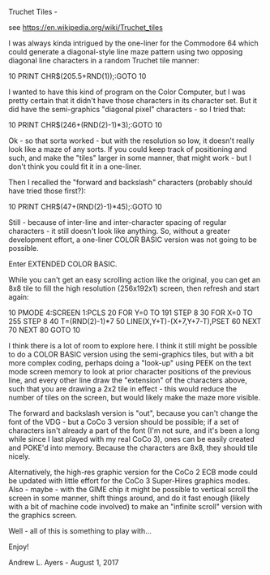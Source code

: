 Truchet Tiles - 

see https://en.wikipedia.org/wiki/Truchet_tiles

I was always kinda intrigued by the one-liner for the Commodore 64
which could generate a diagonal-style line maze pattern using two
opposing diagonal line characters in a random Truchet tile manner:

10 PRINT CHR$(205.5+RND(1));:GOTO 10

I wanted to have this kind of program on the Color Computer, but I
was pretty certain that it didn't have those characters in its
character set. But it did have the semi-graphics "diagonal pixel"
characters - so I tried that:

10 PRINT CHR$(246+(RND(2)-1)*3);:GOTO 10

Ok - so that sorta worked - but with the resolution so low, it doesn't
really look like a maze of any sorts. If you could keep track of
positioning and such, and make the "tiles" larger in some manner, that
might work - but I don't think you could fit it in a one-liner.

Then I recalled the "forward and backslash" characters (probably should
have tried those first?):

10 PRINT CHR$(47+(RND(2)-1)*45);:GOTO 10

Still - because of inter-line and inter-character spacing of regular
characters - it still doesn't look like anything. So, without a greater
development effort, a one-liner COLOR BASIC version was not going to
be possible.

Enter EXTENDED COLOR BASIC.

While you can't get an easy scrolling action like the original, you can
get an 8x8 tile to fill the high resolution (256x192x1) screen, then 
refresh and start again:

10 PMODE 4:SCREEN 1:PCLS
20 FOR Y=0 TO 191 STEP 8
30 FOR X=0 TO 255 STEP 8
40 T=(RND(2)-1)*7
50 LINE(X,Y+T)-(X+7,Y+7-T),PSET
60 NEXT
70 NEXT
80 GOTO 10

I think there is a lot of room to explore here. I think it still might be
possible to do a COLOR BASIC version using the semi-graphics tiles, but
with a bit more complex coding, perhaps doing a "look-up" using PEEK on
the text mode screen memory to look at prior character positions of the
previous line, and every other line draw the "extension" of the characters
above, such that you are drawing a 2x2 tile in effect - this would reduce
the number of tiles on the screen, but would likely make the maze more
visible.

The forward and backslash version is "out", because you can't change the
font of the VDG - but a CoCo 3 version should be possible; if a set of
characters isn't already a part of the font (I'm not sure, and it's been
a long while since I last played with my real CoCo 3), ones can be easily
created and POKE'd into memory. Because the characters are 8x8, they should
tile nicely.

Alternatively, the high-res graphic version for the CoCo 2 ECB mode could
be updated with little effort for the CoCo 3 Super-Hires graphics modes.
Also - maybe - with the GIME chip it might be possible to vertical scroll
the screen in some manner, shift things around, and do it fast enough
(likely with a bit of machine code involved) to make an "infinite scroll"
version with the graphics screen.

Well - all of this is something to play with...

Enjoy!

Andrew L. Ayers - August 1, 2017